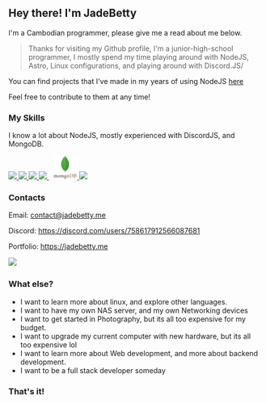 ## Hey there! I'm JadeBetty
I'm a Cambodian programmer, please give me a read about me below.

> Thanks for visiting my Github profile, I'm a junior-high-school programmer, I mostly spend my time playing around with NodeJS, Astro, Linux configurations, and playing around with Discord.JS/

You can find projects that I've made in my years of using NodeJS [here](https://github.com/JadeBetty?tab=repositories)

Feel free to contribute to them at any time!

### My Skills
I know a lot about NodeJS, mostly experienced with DiscordJS, and MongoDB.
<p align="left"> 
    <a href="https://developer.mozilla.org/en-US/docs/Web/JavaScript" target="_blank"> <img src="https://img.icons8.com/color/48/000000/javascript.png"/> </a> 
    <a href="https://www.w3.org/html/" target="_blank"> <img src="https://img.icons8.com/color/48/000000/html-5.png"/> </a> 
    <a href="https://www.w3schools.com/css/" target="_blank"> <img src="https://img.icons8.com/color/48/000000/css3.png"/> </a> 
    <a style="padding-right:8px;" href="https://nodejs.org" target="_blank"> <img src="https://img.icons8.com/color/48/000000/nodejs.png"/> </a> 
    <a href="https://www.mongodb.com/" target="_blank"> <img src="https://raw.githubusercontent.com/devicons/devicon/master/icons/mongodb/mongodb-original-wordmark.svg" alt="mongodb" width="48" height="48"/> </a> 
    <a href="https://git-scm.com/" target="_blank"> <img src="https://img.icons8.com/color/48/000000/git.png"/> </a> 
</p>

### Contacts
Email: contact@jadebetty.me

Discord: https://discord.com/users/758617912566087681

Portfolio: https://jadebetty.me



<img src="https://discord.c99.nl/widget/theme-4/758617912566087681.png">

### What else?
- I want to learn more about linux, and explore other languages.
- I want to have my own NAS server, and my own Networking devices
- I want to get started in Photography, but its all too expensive for my budget.
- I want to upgrade my current computer with new hardware, but its all too expensive lol
- I want to learn more about Web development, and more about backend development.
- I want to be a full stack developer someday


### That's it!

